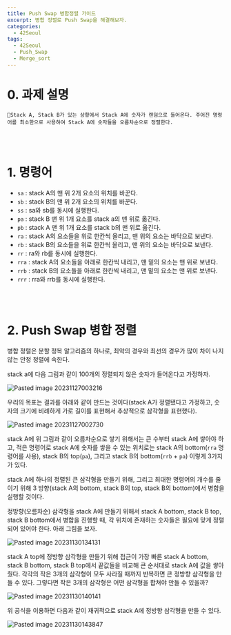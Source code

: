 ```yaml
---
title: Push Swap 병합정렬 가이드
excerpt: 병합 정렬로 Push Swap을 해결해보자.
categories:
  - 42Seoul
tags:
  - 42Seoul
  - Push_Swap
  - Merge_sort
---
```

# 0. 과제 설명
	Stack A, Stack B가 있는 상황에서 Stack A에 숫자가 랜덤으로 들어온다. 주어진 명령어를 최소한으로 사용하여 Stack A에 숫자들을 오름차순으로 정렬한다.

<br>
<br>

# 1. 명령어

- `sa` : stack A의 맨 위 2개 요소의 위치를 바꾼다.
- `sb` : stack B의 맨 위 2개 요소의 위치를 바꾼다.
- `ss` : sa와 sb를 동시에 실행한다.
- `pa` : stack B 맨 위 1개 요소를 stack a의 맨 위로 옮긴다.
- `pb` : stack A 맨 위 1개 요소를 stack b의 맨 위로 옮긴다.
- `ra` : stack A의 요소들을 위로 한칸씩 올리고, 맨 위의 요소는 바닥으로 보낸다.
- `rb` : stack B의 요소들을 위로 한칸씩 올리고, 맨 위의 요소는 바닥으로 보낸다.
- `rr` : ra와 rb를 동시에 실행한다.
- `rra` : stack A의 요소들을 아래로 한칸씩 내리고, 맨 밑의 요소는 맨 위로 보낸다.
- `rrb` : stack B의 요소들을 아래로 한칸씩 내리고, 맨 밑의 요소는 맨 위로 보낸다.
- `rrr` : rra와 rrb를 동시에 실행한다.
</br>
</br>

# 2. Push Swap 병합 정렬

병합 정렬은 분할 정복 알고리즘의 하나로, 최악의 경우와 최선의 경우가 많이 차이 나지 않는 안정 정렬에 속한다.

stack a에 다음 그림과 같이 100개의 정렬되지 않은 숫자가 들어온다고 가정하자.

![Pasted image 20231127003216](https://github.com/Hyun-Soon/Hyun-Soon.github.io/assets/66724166/8914da71-2560-4c08-b9a5-29e7d6a9bb4f)

우리의 목표는 결과를 아래와 같이 만드는 것이다(stack A가 정렬됐다고 가정하고, 숫자의 크기에 비례하게 가로 길이를 표현해서 추상적으로 삼각형을 표현했다).

![Pasted image 20231127002730](https://github.com/Hyun-Soon/Hyun-Soon.github.io/assets/66724166/241d5ff7-a60e-49a7-a05b-485fbf33b243)

stack A에 위 그림과 같이 오름차순으로 쌓기 위해서는 큰 수부터 stack A에 쌓아야 하고, 적은 명령어로 stack A에 숫자를 쌓을 수 있는 위치로는 stack A의 bottom(`rra` 명령어를 사용), stack B의 top(`pa`), 그리고 stack B의 bottom(`rrb` + `pa`) 이렇게 3가지가 있다.

stack A에 하나의 정렬된 큰 삼각형을 만들기 위해, 그리고 최대한 명령어의 개수를 줄이기 위해 3 방향(stack A의 bottom, stack B의 top, stack B의 bottom)에서 병합을 실행할 것이다.

정방향(오름차순) 삼각형을 stack A에 만들기 위해서 stack A bottom, stack B top, stack B bottom에서 병합을 진행할 때, 각 위치에 존재하는 숫자들은 필요에 맞게 정렬되어 있어야 한다. 아래 그림을 보자.

![Pasted image 20231130134131](https://github.com/Hyun-Soon/Hyun-Soon.github.io/assets/66724166/af0e5952-d22f-4188-abf1-3d48b1c3f4df)

stack A top에 정방향 삼각형을 만들기 위해 접근이 가장 빠른 stack A bottom, stack B bottom, stack B top에서 끝값들을 비교해 큰 순서대로 stack A에 값을 쌓아줬다. 각각의 작은 3개의 삼각형이 모두 사라질 때까지 반복하면 큰 정방향 삼각형을 만들 수 있다. 그렇다면 작은 3개의 삼각형은 어떤 삼각형을 합쳐야 만들 수 있을까? 

![Pasted image 20231130140141](https://github.com/Hyun-Soon/Hyun-Soon.github.io/assets/66724166/62728fcd-dea8-45d5-9a90-d2c0cd130145)

위 공식을 이용하면 다음과 같이 재귀적으로 stack A에 정방향 삼각형을 만들 수 있다.

![Pasted image 20231130143847](https://github.com/Hyun-Soon/Hyun-Soon.github.io/assets/66724166/41a92c9b-f041-48e4-b4a1-9b551ffb6677)

